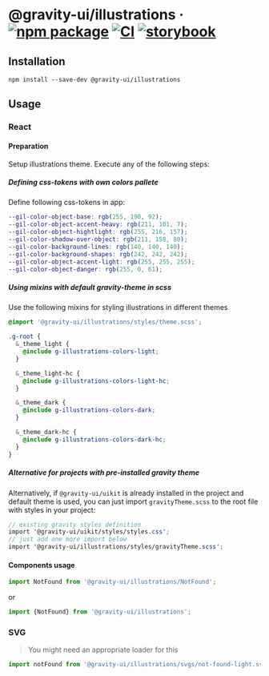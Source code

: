 # @gravity-ui/illustrations &middot; [![npm package](https://img.shields.io/npm/v/@gravity-ui/illustrations)](https://www.npmjs.com/package/@gravity-ui/illustrations) [![CI](https://img.shields.io/github/actions/workflow/status/gravity-ui/illustrations/.github/workflows/ci.yml?label=CI&logo=github)](https://github.com/gravity-ui/illustrations/actions/workflows/ci.yml?query=branch:main) [![storybook](https://img.shields.io/badge/Storybook-deployed-ff4685)](https://preview.gravity-ui.com/illustrations/)

## Installation

```shell
npm install --save-dev @gravity-ui/illustrations
```

## Usage

### React

#### Preparation

Setup illustrations theme. Execute any of the following steps:

##### Defining css-tokens with own colors pallete

Define following css-tokens in app:

```scss
--gil-color-object-base: rgb(255, 190, 92);
--gil-color-object-accent-heavy: rgb(211, 101, 7);
--gil-color-object-hightlight: rgb(255, 216, 157);
--gil-color-shadow-over-object: rgb(211, 158, 80);
--gil-color-background-lines: rgb(140, 140, 140);
--gil-color-background-shapes: rgb(242, 242, 242);
--gil-color-object-accent-light: rgb(255, 255, 255);
--gil-color-object-danger: rgb(255, 0, 61);
```

##### Using mixins with default gravity-theme in scss

Use the following mixins for styling illustrations in different themes

```scss
@import '@gravity-ui/illustrations/styles/theme.scss';

.g-root {
  &_theme_light {
    @include g-illustrations-colors-light;
  }

  &_theme_light-hc {
    @include g-illustrations-colors-light-hc;
  }

  &_theme_dark {
    @include g-illustrations-colors-dark;
  }

  &_theme_dark-hc {
    @include g-illustrations-colors-dark-hc;
  }
}
```

##### Alternative for projects with pre-installed gravity theme

Alternatively, if `@gravity-ui/uikit` is already installed in the project and default theme is used, you can just import `gravityTheme.scss` to the root file with styles in your project:

```scss
// existing gravity styles definition
import '@gravity-ui/uikit/styles/styles.css';
// just add one more import below
import '@gravity-ui/illustrations/styles/gravityTheme.scss';
```

#### Components usage

```js
import NotFound from '@gravity-ui/illustrations/NotFound';
```

or

```js
import {NotFound} from '@gravity-ui/illustrations';
```

### SVG

> You might need an appropriate loader for this

```js
import notFound from '@gravity-ui/illustrations/svgs/not-found-light.svg';
```
